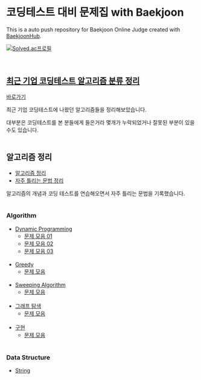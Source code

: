 # 코딩테스트 대비 문제집 with Baekjoon

This is a auto push repository for Baekjoon Online Judge created with [BaekjoonHub](https://github.com/BaekjoonHub/BaekjoonHub). <br/>
<p><a href="https://solved.ac/nicehcy2">
<img src="http://mazassumnida.wtf/api/v2/generate_badge?boj=nicehcy2" alt="Solved.ac프로필">
</p><br/>

## 최근 기업 코딩테스트 알고리즘 분류 정리

[바로가기](./CodingTest.md)

최근 기업 코딩테스트에 나왔던 알고리즘들을 정리해보았습니다.

대부분은 코딩테스트를 본 분들에게 들은거라 몇개가 누락되었거나 잘못된 부분이 있을 수도 있습니다. <br/><br/>

## 알고리즘 정리

- [알고리즘 정리](./algorithms/README.md) <br/>
- [자주 틀리는 문법 정리](./algorithms/clearingUpConfusingPatterns.md) <br/>

알고리즘의 개념과 코딩 테스트를 연습해오면서 자주 틀리는 문법을 기록했습니다. <br/><br/>

### Algorithm

- [Dynamic Programming](./algorithms/Dynamic%20Programming/README.md)
  - [문제 모음 01](./algorithms/Dynamic%20Programming/PROBLEM01.md) <br/>
  - [문제 모음 02](./algorithms/Dynamic%20Programming/PROBLEM02.md) <br/>
  - [문제 모음 03](./algorithms/Dynamic%20Programming/PROBLEM03.md) <br/><br/>
- [Greedy](./algorithms/Greedy/README.md)
  - [문제 모음](./algorithms/Greedy/PROBLEM.md) <br/><br/>
- [Sweeping Algorithm](./algorithms/Sweeping/README.md)
  - [문제 모음](./algorithms/Sweeping/PROBLEM.md) <br/><br/>
- [그래프 탐색](./algorithms/Graph%20Search/README.md)
  - [문제 모음](./algorithms/Graph%20Search/PROBLEM.md) <br/><br/>
- [구현](./algorithms/Implementation/README.md)
  - [문제 모음](./algorithms/Implementation/PROBLEM.md) <br/><br/>

### Data Structure

- [String](./Data%20Structure/String/README.md)
